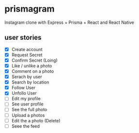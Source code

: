 # prismagram
Instagram clone with Express + Prisma + React and React Native


## user stories

- [X] Create account
- [X] Request Secret
- [X] Confirm Secret (Loing)
- [X] Like / unlike a photo
- [X] Comment on a photo
- [X] Serach by user
- [X] Search by location
- [X] Follow User
- [X] Unfollo User
- [ ] Edit my profile
- [ ] See user profile
- [ ] See the full photo
- [ ] Upload a photos
- [ ] Edit the a photo (Delete)
- [ ] Seee the feed